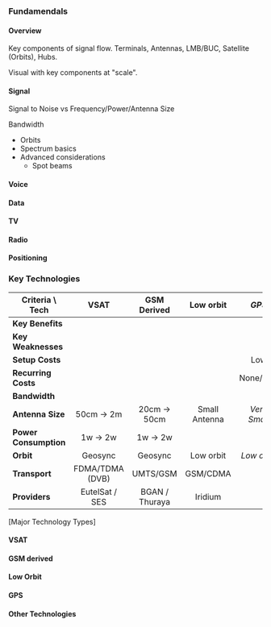 ### Fundamendals

#### Overview

Key components of signal flow. Terminals, Antennas, LMB/BUC, Satellite (Orbits), Hubs. 

Visual with key components at "scale".

#### Signal

Signal to Noise vs Frequency/Power/Antenna Size

Bandwidth

* Orbits
* Spectrum basics
* Advanced considerations
	* Spot beams

#### Voice

#### Data

#### TV

#### Radio

#### Positioning

### Key Technologies

<!-- \begin{landscape} -->

Criteria \ Tech         |     VSAT       |   GSM Derived  |    Low orbit   |     *GPS*
------------------------|:--------------:|:--------------:|:--------------:|:--------------:
**Key Benefits**      | | | | |
**Key Weaknesses**    | | | | | 
**Setup Costs**       | | | |  Low
**Recurring Costs**   | | | |  None/Low
**Bandwidth**         | | | | |
**Antenna Size**      | 50cm -> 2m     | 20cm -> 50cm   | Small Antenna  | *Very Small*   
**Power Consumption** | 1w -> 2w       | 1w -> 2w       | | |  
**Orbit**             | Geosync        | Geosync        | Low orbit      | *Low orbit*    
**Transport**         | FDMA/TDMA (DVB)| UMTS/GSM       | GSM/CDMA       | |                
**Providers**         | EutelSat / SES | BGAN / Thuraya | Iridium        | |                
[Major Technology Types]

<!-- \end{landscape} -->

#### VSAT

#### GSM derived

#### Low Orbit

#### GPS

####  Other Technologies


